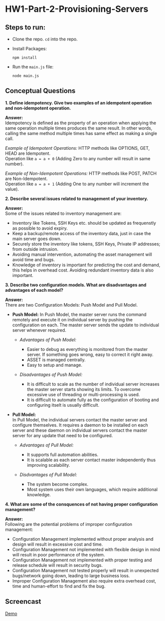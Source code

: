 # HW1-Part-2-Provisioning-Servers

## Steps to run:
+ Clone the repo. `cd` into the repo.
+ Install Packages:
  ```
  npm install
  ```
+ Run the `main.js` file:

  ```
  node main.js
  ```
## Conceptual Questions
**1. Define idempotency. Give two examples of an idempotent operation and non-idempotent operation.**

**Answer:**  
Idempotency is defined as the property of an operation when applying the same operation multiple times produces the same result. In other words, calling the same method multiple times has same effect as making a single call.

*Example of Idempotent Operations:* HTTP methods like OPTIONS, GET, HEAD are Idempotent.  
Operation like `a = a + 0` (Adding Zero to any number will result in same number).  

*Example of Non-Idempotent Operations:* HTTP methods like POST, PATCH are Non-Idempotent.  
Operation like `a = a + 1` (Adding One to any number will increment the value).

**2. Describe several issues related to management of your inventory.**

**Answer:**  
Some of the issues related to inventory management are:
+ Inventory like Tokens, SSH Keys etc. should be updated as frequenstly as possible to avoid expiry.
+ Keep a backup/remote access of the inventory data, just in case the main server goes down.
+ Securely store the inventory like tokens, SSH Keys, Private IP addresses; from outside intrusion.
+ Avoiding manual intervention, automating the asset management will avoid time and bugs.
+ Knowledge of inventory is important for predicting the cost and demand, this helps in overhead cost. Avoiding redundant inventory data is also important.

**3. Describe two configuration models. What are disadvantages and advantages of each model?**

**Answer:**  
There are two Configuration Models: Push Model and Pull Model.
+ **Push Model:**
In Push Model, the master server runs the command remotely and execute it on individual server by pushing the configuration on each. The master server sends the update to individual server whenever required.  
  + *Advantages of Push Model:*
    + Easier to debug as everything is monitored from the master server. If something goes wrong, easy to correct it right away.
    + ASSET is managed centrally.
    + Easy to setup and manage.

  + *Disadvantages of Push Model:*
    + It is difficult to scale as the number of individual server increases the master server starts showing its limits. To overcome excessive use of threading or multi-processing is used.
    + It is difficult to automate fully as the configuration of booting and configuring itselt is usually difficult.

+ **Pull Model:**  
In Pull Model, the individual servers contact the master server and configure themselves. It requires a daemon to be installed on each server and these daemon on individual servers contact the master server for any update that need to be configured.  
  + *Advantages of Pull Model:*  
    + It supports full automation abilities. 
    + It is scalable as each server contact master independently thus improving scalability.
    
  + *Disdvantages of Pull Model:*  
    + The system become complex.
    + Most system uses their own languages, which require additional knowledge.

**4. What are some of the consquences of not having proper configuration management?**

**Answer:**  
Following are the potential problems of improper configuration management:
+ Configuration Management implemented without proper analysis and design will result in excessive cost and time.
+ Configuration Management not implemented with flexible design in mind will result in poor performance of the system.
+ Configuration Management not implemented with proper testing and release schedule will result in security bugs.
+ Configuration Management not tested properly will result in unexpected bugs/network going down, leading to large business loss.
+ Improper Configuration Management also require extra overhead cost, time and human-effort to find and fix the bug.


## Screencast
[Demo](https://youtu.be/ziefQB5JUjo)
